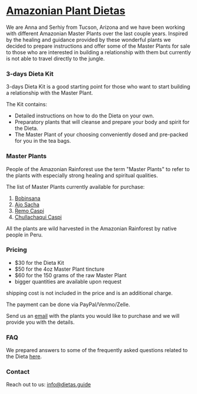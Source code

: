 # [Amazonian Plant Dietas](./)

We are Anna and Serhiy from Tucson, Arizona and we have been working with different Amazonian Master Plants over the last couple years. 
Inspired by the healing and guidance provided by these wonderful plants we decided to prepare instructions and offer some of the Master Plants for sale to those who are interested in building a relationship with them but currently is not able to travel directly to the jungle.

### 3-days Dieta Kit

3-days Dieta Kit is a good starting point for those who want to start building a relationship with the Master Plant. 

The Kit contains:
- Detailed instructions on how to do the Dieta on your own.
- Preparatory plants that will cleanse and prepare your body and spirit for the Dieta.
- The Master Plant of your choosing conveniently dosed and pre-packed for you in the tea bags.

### Master Plants
People of the Amazonian Rainforest use the term "Master Plants" to refer to the plants with especially strong healing and spiritual qualities.  

The list of Master Plants currently available for purchase:
1. [Bobinsana](./bobinsana)
2. [Ajo Sacha](./ajosacha)
3. [Remo Caspi](./remo)
4. [Chullachaqui Caspi](./chullachaqui)

All the plants are wild harvested in the Amazonian Rainforest by native people in Peru.

### Pricing

- $30 for the Dieta Kit
- $50 for the 4oz Master Plant tincture
- $60 for the 150 grams of the raw Master Plant
- bigger quantities are available upon request

shipping cost is not included in the price and is an additional charge. 

The payment can be done via PayPal/Venmo/Zelle.

Send us an [email](mailto:info@dietas.guide) with the plants you would like to purchase and we will provide you with the details.

### FAQ
We prepared answers to some of the frequently asked questions related to the Dieta [here](./faq).

### Contact

Reach out to us: [info@dietas.guide](mailto:info@dietas.guide)
